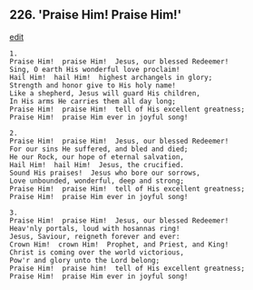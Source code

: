 
## 226.  'Praise Him! Praise Him!'
[edit](https://docs.google.com/document/d/1pkxKuXzD_kbrE6VsIS5Ws%2Davb3nHcjpx/edit?mode=html)



    1.
    Praise Him!  praise Him!  Jesus, our blessed Redeemer!
    Sing, O earth His wonderful love proclaim!
    Hail Him!  hail Him!  highest archangels in glory;
    Strength and honor give to His holy name!
    Like a shepherd, Jesus will guard His children,
    In His arms He carries them all day long;
    Praise Him!  praise Him!  tell of His excellent greatness;
    Praise Him!  praise Him ever in joyful song!

    2.
    Praise Him!  praise Him!  Jesus, our blessed Redeemer!
    For our sins He suffered, and bled and died;
    He our Rock, our hope of eternal salvation,
    Hail Him!  hail Him!  Jesus, the crucified.
    Sound His praises!  Jesus who bore our sorrows,
    Love unbounded, wonderful, deep and strong;
    Praise Him!  praise Him!  tell of His excellent greatness;
    Praise Him!  praise Him ever in joyful song!

    3.
    Praise Him!  praise Him!  Jesus, our blessed Redeemer!
    Heav'nly portals, loud with hosannas ring!
    Jesus, Saviour, reigneth forever and ever:
    Crown Him!  crown Him!  Prophet, and Priest, and King!
    Christ is coming over the world victorious,
    Pow'r and glory unto the Lord belong;
    Praise Him!  praise him!  tell of His excellent greatness;
    Praise Him!  praise Him ever in joyful song!

